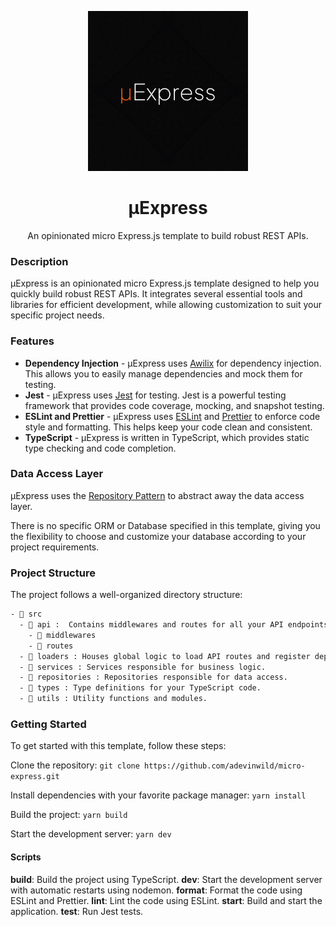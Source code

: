 <p align="center">
    <img src="./.r/micro-express-square.png" width="256" height="256">
</p>

<h1 align="center">
    μExpress
</h1>

<p align="center">
    An opinionated micro Express.js template to build robust REST APIs.
</p>

### Description

μExpress is an opinionated micro Express.js template designed to help you quickly build robust REST APIs. It integrates several essential tools and libraries for efficient development, while allowing customization to suit your specific project needs.

### Features

-   **Dependency Injection** - μExpress uses [Awilix](https://github.com/jeffijoe/awilix) for dependency injection. This allows you to easily manage dependencies and mock them for testing.
-   **Jest** - μExpress uses [Jest](https://jestjs.io/) for testing. Jest is a powerful testing framework that provides code coverage, mocking, and snapshot testing.
-   **ESLint and Prettier** - μExpress uses [ESLint](https://eslint.org/) and [Prettier](https://prettier.io/) to enforce code style and formatting. This helps keep your code clean and consistent.
-   **TypeScript** - μExpress is written in TypeScript, which provides static type checking and code completion.

### Data Access Layer

μExpress uses the [Repository Pattern](https://deviq.com/repository-pattern/) to abstract away the data access layer.

There is no specific ORM or Database specified in this template, giving you the flexibility to choose and customize your database according to your project requirements.

### Project Structure

The project follows a well-organized directory structure:

```bash
- 📁 src
  - 📁 api :  Contains middlewares and routes for all your API endpoints.
    - 📁 middlewares
    - 📁 routes
  - 📁 loaders : Houses global logic to load API routes and register dependencies for the Dependency Injection container.
  - 📁 services : Services responsible for business logic.
  - 📁 repositories : Repositories responsible for data access.
  - 📁 types : Type definitions for your TypeScript code.
  - 📁 utils : Utility functions and modules.
```

### Getting Started

To get started with this template, follow these steps:

Clone the repository: `git clone https://github.com/adevinwild/micro-express.git`

Install dependencies with your favorite package manager: `yarn install`

Build the project: `yarn build`

Start the development server: `yarn dev`

#### Scripts

**build**: Build the project using TypeScript.
**dev**: Start the development server with automatic restarts using nodemon.
**format**: Format the code using ESLint and Prettier.
**lint**: Lint the code using ESLint.
**start**: Build and start the application.
**test**: Run Jest tests.
